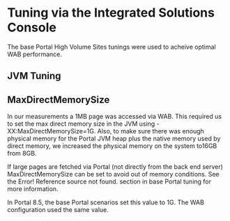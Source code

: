 # Tuning via the Integrated Solutions Console

The base Portal High Volume Sites tunings were used to acheive optimal WAB performance.

## JVM Tuning

## MaxDirectMemorySize
In our measurements a 1MB page was accessed via WAB. This required us to set the max direct memory
size in the JVM using -XX:MaxDirectMemorySize=1G. Also, to make sure there was enough physical
memory for the Portal JVM heap plus the native memory used by direct memory, we increased the physical
memory on the system to16GB from 8GB.

If large pages are fetched via Portal (not directly from the back end server) MaxDirectMemorySize can be
set to avoid out of memory conditions. See the
Error! Reference source not found. section in base Portal tuning for more information.

In Portal 8.5, the base Portal scenarios set this value to 1G. The WAB configuration used the same
value.